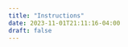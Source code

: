 ```yaml
---
title: "Instructions"
date: 2023-11-01T21:11:16-04:00
draft: false
---
```

<mosaic-project class="w-full "> 
    <project-header slot="header" active-page="instructions"></project-header>
    <mosaic-instructions slot="project" class="w-full" />
</mosaic-project>
